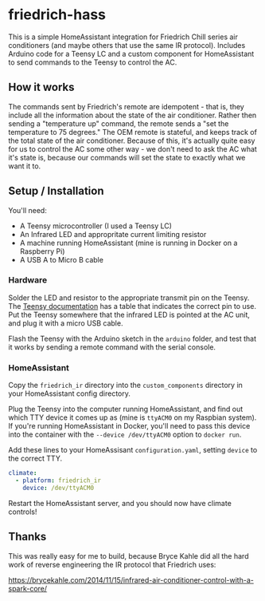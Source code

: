 # friedrich-hass
This is a simple HomeAssistant integration for Friedrich Chill series
air conditioners (and maybe others that use the same IR protocol).
Includes Arduino code for a Teensy LC and a custom component for HomeAssistant
to send commands to the Teensy to control the AC.

## How it works
The commands sent by Friedrich's remote are idempotent - that is, they include
all the information about the state of the air conditioner. Rather then sending
a "temperature up" command, the remote sends a "set the temperature to 75
degrees." The OEM remote is stateful, and keeps track of the total state of the
air conditioner. Because of this, it's actually quite easy for us to control
the AC some other way - we don't need to ask the AC what it's state is, because
our commands will set the state to exactly what we want it to.

## Setup / Installation
You'll need:
* A Teensy microcontroller (I used a Teensy LC)
* An Infrared LED and appropritate current limiting resistor
* A machine running HomeAssistant (mine is running in Docker on a Raspberry Pi)
* A USB A to Micro B cable

### Hardware
Solder the LED and resistor to the appropriate transmit pin on the Teensy. The
[Teensy documentation](https://www.pjrc.com/teensy/td_libs_IRremote.html) has
a table that indicates the correct pin to use. Put the Teensy somewhere that
the infrared LED is pointed at the AC unit, and plug it with a micro USB cable.

Flash the Teensy with the Arduino sketch in the `arduino` folder, and test that
it works by sending a remote command with the serial console.

### HomeAssistant
Copy the `friedrich_ir` directory into the `custom_components` directory in
your HomeAssistant config directory.

Plug the Teensy into the computer running HomeAssistant, and find out which TTY
device it comes up as (mine is `ttyACM0` on my Raspbian system). If you're
running HomeAssistant in Docker, you'll need to pass this device into the
container with the `--device /dev/ttyACM0` option to `docker run`.

Add these lines to your HomeAssisant `configuration.yaml`, setting `device` to
the correct TTY.

```yaml
climate:
  - platform: friedrich_ir
    device: /dev/ttyACM0
```

Restart the HomeAssistant server, and you should now have climate controls!

## Thanks
This was really easy for me to build, because Bryce Kahle did all the hard work
of reverse engineering the IR protocol that Friedrich uses:

https://brycekahle.com/2014/11/15/infrared-air-conditioner-control-with-a-spark-core/
